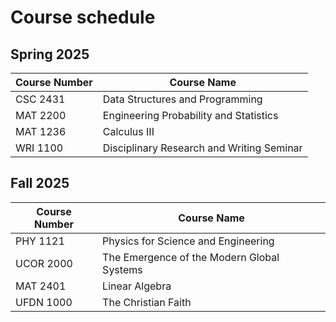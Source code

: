 # Course schedule

## Spring 2025
| Course Number |	Course Name                               |
----------------|--------------------------------------------
| CSC 2431	    | Data Structures and Programming           |
| MAT 2200      | Engineering Probability and Statistics    |
| MAT 1236	    | Calculus III                              |
| WRI 1100      | Disciplinary Research and Writing Seminar |

## Fall 2025
| Course Number |	Course Name                                |
----------------|---------------------------------------------
| PHY 1121	    | Physics for Science and Engineering        |
| UCOR 2000     | The Emergence of the Modern Global Systems |
| MAT 2401	    | Linear Algebra                             |
| UFDN 1000     | The Christian Faith                        |
